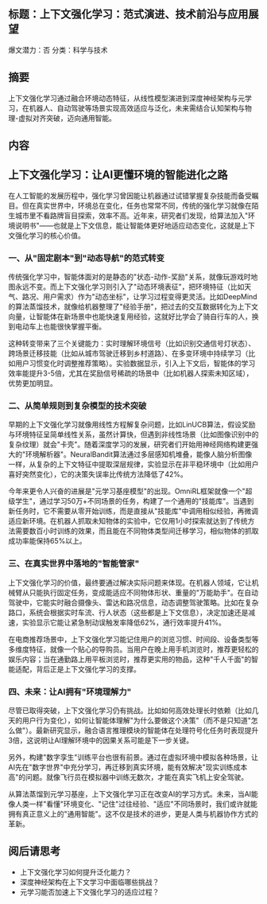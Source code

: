 ## 标题：上下文强化学习：范式演进、技术前沿与应用展望
爆文潜力：否
分类：科学与技术

## 摘要
上下文强化学习通过融合环境动态特征，从线性模型演进到深度神经架构与元学习，在机器人、自动驾驶等场景实现高效适应与泛化，未来需结合认知架构与物理-虚拟对齐突破，迈向通用智能。

## 内容
## 上下文强化学习：让AI更懂环境的智能进化之路

在人工智能的发展历程中，强化学习曾因能让机器通过试错掌握复杂技能而备受瞩目。但在真实世界中，环境总在变化，任务也常常不同，传统的强化学习就像在陌生城市里不看路牌盲目探索，效率不高。近年来，研究者们发现，给算法加入"环境说明书"——也就是上下文信息，能让智能体更好地适应动态变化，这就是上下文强化学习的核心价值。

### 一、从"固定剧本"到"动态导航"的范式转变

传统强化学习中，智能体面对的是静态的"状态-动作-奖励"关系，就像玩游戏时地图永远不变。而上下文强化学习则引入了"动态环境表征"，把环境特征（比如天气、路况、用户需求）作为"动态坐标"，让学习过程变得更灵活。比如DeepMind的算法蒸馏技术，就像给机器整理了"经验手册"，把过去的交互数据转化为上下文向量，让智能体在新场景中也能快速复用经验，这就好比学会了骑自行车的人，换到电动车上也能很快掌握平衡。

这种转变带来了三个关键能力：实时理解环境信号（比如识别交通信号灯状态）、跨场景迁移技能（比如从城市驾驶迁移到乡村道路）、在多变环境中持续学习（比如用户习惯变化时调整推荐策略）。实验数据显示，引入上下文后，智能体的学习效率能提升3-5倍，尤其在奖励信号稀疏的场景中（比如机器人探索未知区域），优势更加明显。

### 二、从简单规则到复杂模型的技术突破

早期的上下文强化学习就像用线性方程解复杂问题，比如LinUCB算法，假设奖励与环境特征呈简单线性关系，虽然计算快，但遇到非线性场景（比如图像识别中的复杂纹理）就会"卡壳"。随着深度学习的发展，研究者们开始用神经网络构建更强大的"环境解析器"。NeuralBandit算法通过多层感知机堆叠，能像人脑分析图像一样，从复杂的上下文特征中提取深层规律，实验显示在非平稳环境中（比如用户喜好突然变化），它的决策失误率比传统方法降低了42%。

今年来更令人兴奋的进展是"元学习基座模型"的出现。OmniRL框架就像一个"超级学生"，通过学习50万+不同场景的任务，构建了一个通用的"技能库"。当遇到新任务时，它不需要从零开始训练，而是直接从"技能库"中调用相似经验，再微调适应新环境。在机器人抓取未知物体的实验中，它仅用1小时探索就达到了传统方法需要数百小时训练的效果，而且能在不同物体类型间迁移学习，相似物体的抓取成功率能保持65%以上。

### 三、在真实世界中落地的"智能管家"

上下文强化学习的价值，最终要通过解决实际问题来体现。在机器人领域，它让机械臂从只能执行固定任务，变成能适应不同物体形状、重量的"万能助手"。在自动驾驶中，它能实时融合摄像头、雷达和路况信息，动态调整驾驶策略。比如在复杂路口，系统会根据实时车流、行人状态（这些都是上下文信息），决定加速还是减速，实验显示它能让紧急制动误触发率降低62%，通行效率提升41%。

在电商推荐场景中，上下文强化学习能记住用户的浏览习惯、时间段、设备类型等多维度特征，就像一个贴心的导购员。当用户在晚上用手机浏览时，推荐更轻松的娱乐内容；当在通勤路上用平板浏览时，推荐更实用的物品，这种"千人千面"的智能适配，背后正是上下文强化学习的支撑。

### 四、未来：让AI拥有"环境理解力"

尽管已取得突破，上下文强化学习仍有挑战。比如如何高效处理长时依赖（比如几天的用户行为变化），如何让智能体理解"为什么要做这个决策"（而不是只知道"怎么做"）。最新研究显示，融合语言推理模块的智能体在处理符号化任务时表现提升3倍，这说明让AI理解环境中的因果关系可能是下一步关键。

另外，构建"数字孪生"训练平台也很有前景。通过在虚拟环境中模拟各种场景，让AI先在"数字世界"中充分学习，再迁移到真实环境，能有效解决"现实训练成本高"的问题。就像飞行员在模拟器中训练无数次，才能在真实飞机上安全驾驶。

从算法蒸馏到元学习基座，上下文强化学习正在改变AI的学习方式。未来，当AI能像人类一样"看懂"环境变化、"记住"过往经验、"适应"不同场景时，我们或许就能拥有真正意义上的"通用智能"。这不仅是技术的进步，更是人类与机器协作方式的革新。

## 阅后请思考
- 上下文强化学习如何提升泛化能力？
- 深度神经架构在上下文学习中面临哪些挑战？
- 元学习能否加速上下文强化学习的适应过程？